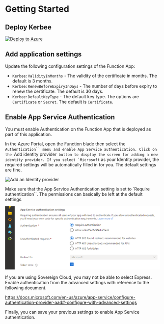 # Getting Started

## Deploy Kerbee

[![Deploy to Azure](https://aka.ms/deploytoazurebutton)](https://portal.azure.com/#create/Microsoft.Template/uri/https%3A%2F%2Fraw.githubusercontent.com%2FWeAreInSpark%2Fkey-rotation-bot%2Fadd-arm-file%2Fazuredeploy.json)

## Add application settings

Update the following configuration settings of the Function App:

- `Kerbee:ValidityInMonths` - The validity of the certificate in months. The default is 3 months.
- `Kerbee:RenewBeforeExpiryInDays` - The number of days before expiry to renew the certificate. The default is 30 days.
- `Kerbee:DefaultKeyType` - The default key type. The options are `Certificate` or `Secret`. The default is `Certificate`.

## Enable App Service Authentication

You must enable Authentication on the Function App that is deployed as part of this application.

In the Azure Portal, open the Function blade then select the `Authentication`` menu and enable App Service authentication. Click on the `Add identity provider`` button to display the screen for adding a new identity provider. If you select `Microsoft`` as your Identity provider, the required settings will be automatically filled in for you. The default settings are fine.

![Add an Identity provider](images/add-identity-provider.png)

Make sure that the App Service Authentication setting is set to `Require authentication``. The permissions can basically be left at the default settings.

![App Service Authentication settings](images/app-service-authentication-settings.png)

If you are using Sovereign Cloud, you may not be able to select Express. Enable authentication from the advanced settings with reference to the following document.

https://docs.microsoft.com/en-us/azure/app-service/configure-authentication-provider-aad#-configure-with-advanced-settings

Finally, you can save your previous settings to enable App Service authentication.